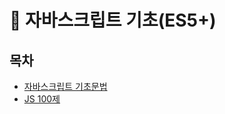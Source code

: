 # 📗 자바스크립트 기초(ES5+)

## 목차
- [자바스크립트 기초문법](https://github.com/bomida/Basic-javascript/tree/main/기본%20문법)
- [JS 100제](https://github.com/bomida/Basic-javascript/tree/main/JS%20100제)

